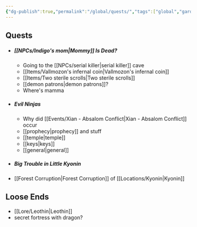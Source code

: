 ```yaml
---
{"dg-publish":true,"permalink":"/global/quests/","tags":["global","gardenEntry","gardenEntry","gardenEntry","gardenEntry","gardenEntry","gardenEntry","gardenEntry","gardenEntry","gardenEntry"],"noteIcon":""}
---
```


## Quests
- ##### [[NPCs/Indigo's mom\|Mommy]] Is Dead?
	- Going to the [[NPCs/serial killer\|serial killer]] cave 
	- [[Items/Vallmozon's infernal coin\|Vallmozon's infernal coin]]
	- [[Items/Two sterile scrolls\|Two sterile scrolls]]
	- [[demon patrons\|demon patrons]]?
	- Where's mamma
- ##### Evil Ninjas
	- Why did [[Events/Xian - Absalom Conflict\|Xian - Absalom Conflict]] occur
	- [[prophecy\|prophecy]] and stuff
	- [[temple\|temple]]
	- [[keys\|keys]]
	- [[general\|general]]
- ##### Big Trouble in Little Kyonin
- [[Forest Corruption\|Forest Corruption]] of [[Locations/Kyonin\|Kyonin]]

## Loose Ends
- [[Lore/Leothin\|Leothin]]
- secret fortress with dragon?